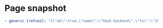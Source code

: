 # Page snapshot

```yaml
- generic [ref=e2]: "{\"ok\":true,\"name\":\"hbuk-backend\",\"ts\":\"2025-08-22T04:36:48.117Z\"}"
```